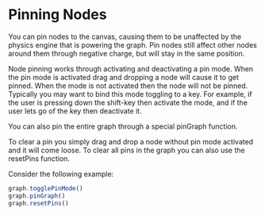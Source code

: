 # Pinning Nodes
You can pin nodes to the canvas, causing them to be unaffected by the physics engine that is powering the graph. Pin nodes still affect other nodes around them through negative charge, but will stay in the same position.

Node pinning works through activating and deactivating a pin mode. When the pin mode is activated drag and dropping a node will cause it to get pinned. When the mode is not activated then the node will not be pinned. Typically you may want to bind this mode toggling to a key. For example, if the user is pressing down the shift-key then activate the mode, and if the user lets go of the key then deactivate it.

You can also pin the entire graph through a special pinGraph function.

To clear a pin you simply drag and drop a node without pin mode activated and it will come loose. To clear all pins in the graph you can also use the resetPins function.

Consider the following example:
```javascript
graph.togglePinMode()
graph.pinGraph()
graph.resetPins()
``` 